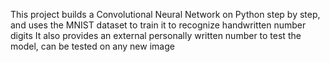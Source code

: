 This project builds a Convolutional Neural Network on Python step by step, and uses the MNIST dataset to train it to recognize handwritten number digits
It also provides an external personally written number to test the model, can be tested on any new image
